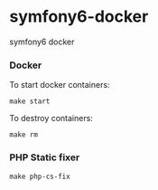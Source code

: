 # symfony6-docker
symfony6 docker

### Docker
To start docker containers:

```
make start
```

To destroy containers:
```
make rm
```

### PHP Static fixer
```
make php-cs-fix
```

